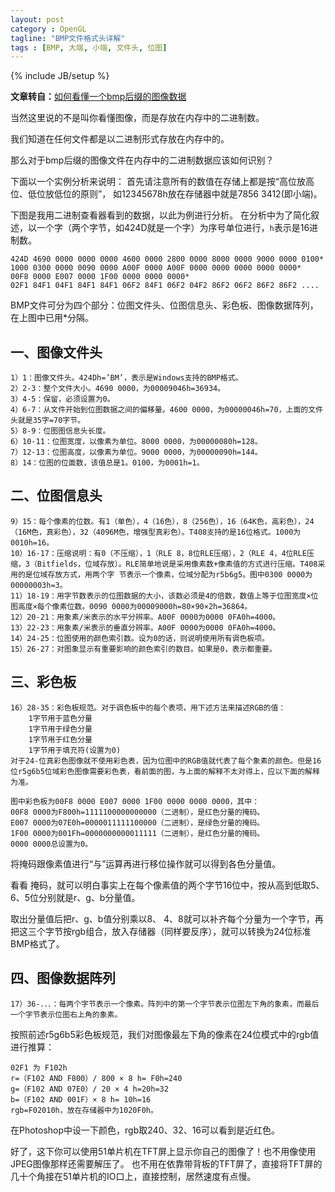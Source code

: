 ```yaml
---
layout: post
category : OpenGL
tagline: "BMP文件格式头详解"
tags : [BMP, 大端, 小端, 文件头, 位图]
---
```

{% include JB/setup %}

**文章转自：**[如何看懂一个bmp后缀的图像数据](http://blog.chinaunix.net/uid-9688646-id-1998451.html)


当然这里说的不是叫你看懂图像，而是存放在内存中的二进制数。

我们知道在任何文件都是以二进制形式存放在内存中的。

那么对于bmp后缀的图像文件在内存中的二进制数据应该如何识别？

下面以一个实例分析来说明：
首先请注意所有的数值在存储上都是按“高位放高位、低位放低位的原则”， 如12345678h放在存储器中就是7856 3412(即小端)。

下图是我用二进制查看器看到的数据，以此为例进行分析。
在分析中为了简化叙述，以一个字（两个字节，如424D就是一个字）为序号单位进行，`h`表示是16进制数。

    424D 4690 0000 0000 0000 4600 0000 2800 0000 8000 0000 9000 0000 0100*
    1000 0300 0000 0090 0000 A00F 0000 A00F 0000 0000 0000 0000 0000*
    00F8 0000 E007 0000 1F00 0000 0000 0000*
    02F1 84F1 04F1 84F1 84F1 06F2 84F1 06F2 04F2 86F2 06F2 86F2 86F2 ....

BMP文件可分为四个部分：位图文件头、位图信息头、彩色板、图像数据阵列，在上图中已用*分隔。

## 一、图像文件头

    1）1：图像文件头。424Dh=’BM’，表示是Windows支持的BMP格式。
    2）2-3：整个文件大小。4690 0000，为00009046h=36934。
    3）4-5：保留，必须设置为0。
    4）6-7：从文件开始到位图数据之间的偏移量。4600 0000，为00000046h=70，上面的文件头就是35字=70字节。
    5）8-9：位图图信息头长度。
    6）10-11：位图宽度，以像素为单位。8000 0000，为00000080h=128。
    7）12-13：位图高度，以像素为单位。9000 0000，为00000090h=144。
    8）14：位图的位面数，该值总是1。0100，为0001h=1。

## 二、位图信息头

    9）15：每个像素的位数。有1（单色），4（16色），8（256色），16（64K色，高彩色），24（16M色，真彩色），32（4096M色，增强型真彩色）。T408支持的是16位格式。1000为0010h=16。
    10）16-17：压缩说明：有0（不压缩），1（RLE 8，8位RLE压缩），2（RLE 4，4位RLE压缩，3（Bitfields，位域存放）。RLE简单地说是采用像素数+像素值的方式进行压缩。T408采用的是位域存放方式，用两个字 节表示一个像素，位域分配为r5b6g5。图中0300 0000为00000003h=3。
    11）18-19：用字节数表示的位图数据的大小，该数必须是4的倍数，数值上等于位图宽度×位图高度×每个像素位数。0090 0000为00009000h=80×90×2h=36864。
    12）20-21：用象素/米表示的水平分辨率。A00F 0000为0000 0FA0h=4000。
    13）22-23：用象素/米表示的垂直分辨率。A00F 0000为0000 0FA0h=4000。
    14）24-25：位图使用的颜色索引数。设为0的话，则说明使用所有调色板项。
    15）26-27：对图象显示有重要影响的颜色索引的数目。如果是0，表示都重要。

## 三、彩色板

    16）28-35：彩色板规范。对于调色板中的每个表项，用下述方法来描述RGB的值：
        1字节用于蓝色分量
        1字节用于绿色分量
        1字节用于红色分量
        1字节用于填充符(设置为0)
    对于24-位真彩色图像就不使用彩色表，因为位图中的RGB值就代表了每个象素的颜色。但是16位r5g6b5位域彩色图像需要彩色表，看前面的图，与上面的解释不太对得上，应以下面的解释为准。

    图中彩色板为00F8 0000 E007 0000 1F00 0000 0000 0000，其中：
    00F8 0000为F800h=1111100000000000（二进制），是红色分量的掩码。
    E007 0000为07E0h=0000011111100000（二进制），是绿色分量的掩码。
    1F00 0000为001Fh=0000000000011111（二进制），是红色分量的掩码。
    0000 0000总设置为0。

将掩码跟像素值进行“与”运算再进行移位操作就可以得到各色分量值。

看看 掩码，就可以明白事实上在每个像素值的两个字节16位中，按从高到低取5、6、5位分别就是r、g、b分量值。

取出分量值后把r、g、b值分别乘以8、 4、8就可以补齐每个分量为一个字节，再把这三个字节按rgb组合，放入存储器（同样要反序），就可以转换为24位标准BMP格式了。

## 四、图像数据阵列

    17）36-．．．：每两个字节表示一个像素。阵列中的第一个字节表示位图左下角的象素，而最后一个字节表示位图右上角的象素。

按照前述r5g6b5彩色板规范，我们对图像最左下角的像素在24位模式中的rgb值进行推算：

    02F1 为 F102h
    r=（F102 AND F800）/ 800 × 8 h= F0h=240
    g=（F102 AND 07E0）/ 20 × 4 h=20h=32
    b=（F102 AND 001F）× 8 h= 10h=16
    rgb=F02010h，放在存储器中为1020F0h。

在Photoshop中设一下颜色，rgb取240、32、16可以看到是近红色。

好了，这下你可以使用51单片机在TFT屏上显示你自己的图像了！也不用像使用JPEG图像那样还需要解压了。
也不用在依靠带背板的TFT屏了，直接将TFT屏的几十个角接在51单片机的IO口上，直接控制，居然速度有点慢。
